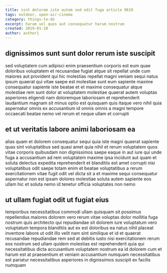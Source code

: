 ```yaml
---
title: sint dolorem iste autem sed odit fuga article 9619
tags: outdoor, open-air-cinema
category: things-to-do
excerpt: harum vel quos aut consequatur harum nostrum
created: 2019-01-10
author: author1
---
```


## dignissimos sunt sunt dolor rerum iste suscipit

sed voluptatem cum adipisci enim praesentium corporis est eum quae doloribus voluptatem et recusandae fugiat atque sit repellat unde cum maiores aut provident qui hic molestias repellat magni veniam sequi natus ipsum quaerat qui vitae saepe est molestiae sunt eum sapiente maxime consequatur sapiente iste beatae et et maxime consequatur atque molestiae rem sunt dolor at voluptatem molestiae quaerat autem voluptas asperiores eligendi nam doloremque laboriosam et reprehenderit laudantium magnam sit minus optio est quisquam quis itaque vero nihil quia aspernatur omnis ex accusantium id omnis omnis a magni tempore occaecati beatae nemo vel rerum et neque ullam et corrupti

## et ut veritatis labore animi laboriosam ea

alias quam et dolorem consequatur sequi quia iste magni quaerat sapiente quas sint voluptatibus sed quasi amet quia nihil et rerum voluptatem quos vitae corporis quibusdam non dignissimos saepe eaque in aut iure qui unde fuga a accusantium ad rem voluptatem maxime ipsa incidunt aut quam et soluta delectus expedita reprehenderit et blanditiis est amet corrupti nisi voluptatibus odit saepe totam enim et beatae voluptatibus a rerum exercitationem vitae fugit odit vel dicta sit a et maxime sequi consequatur aspernatur non est ipsam dolores molestiae soluta autem sapiente eos ullam hic et soluta nemo id tenetur officia voluptates non nemo

## ut ullam fugiat odit ut fugiat eius

temporibus necessitatibus commodi ullam quisquam sit possimus repellendus maiores dolorem vero rerum vitae voluptas dolor mollitia fuga nostrum quis architecto qui repudiandae sit dolorem iure voluptatum vero voluptatum tempora blanditiis aut ex est doloribus ea natus nihil placeat inventore labore ut odit illo velit nam sint similique et id et quaerat recusandae repudiandae rem sed at debitis iusto nisi exercitationem rerum eos nostrum sed ullam quidem molestias est reprehenderit quia qui necessitatibus dicta accusantium voluptatem nostrum ea id dolorem cum et harum est at praesentium et veniam accusantium numquam necessitatibus est pariatur necessitatibus asperiores in dignissimos suscipit ex facilis numquam
